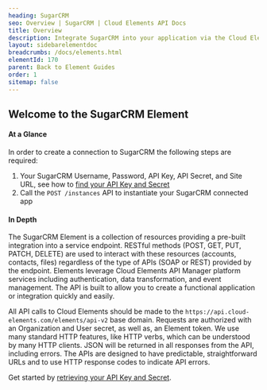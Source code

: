 ```yaml
---
heading: SugarCRM
seo: Overview | SugarCRM | Cloud Elements API Docs
title: Overview
description: Integrate SugarCRM into your application via the Cloud Elements APIs.
layout: sidebarelementdoc
breadcrumbs: /docs/elements.html
elementId: 170
parent: Back to Element Guides
order: 1
sitemap: false
---
```


## Welcome to the SugarCRM Element


#### At a Glance

In order to create a connection to SugarCRM the following steps are required:

1. Your SugarCRM Username, Password, API Key, API Secret, and Site URL, see how to [find your API Key and Secret](sugarcrm-endpoint-setup.html)
2. Call the `POST /instances` API to instantiate your SugarCRM connected app

#### In Depth

The SugarCRM Element is a collection of resources providing a pre-built integration into a service endpoint. RESTful methods (POST, GET, PUT, PATCH, DELETE) are used to interact with these resources (accounts, contacts, files) regardless of the type of APIs (SOAP or REST) provided by the endpoint. Elements leverage Cloud Elements API Manager platform services including authentication, data transformation, and event management.  The API is built to allow you to create a functional application or integration quickly and easily.

All API calls to Cloud Elements should be made to the `https://api.cloud-elements.com/elements/api-v2` base domain. Requests are authorized with an Organization and User secret, as well as, an Element token.  We use many standard HTTP features, like HTTP verbs, which can be understood by many HTTP clients. JSON will be returned in all responses from the API, including errors. The APIs are designed to have predictable, straightforward URLs and to use HTTP response codes to indicate API errors.

Get started by [retrieving your API Key and Secret](sugarcrm-endpoint-setup.html).
